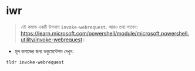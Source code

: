 # iwr

> এই কমান্ড একটি উপনাম `invoke-webrequest`.
> আরও তথ্য পাবেন: <https://learn.microsoft.com/powershell/module/microsoft.powershell.utility/invoke-webrequest>।

- মূল কমান্ডের জন্য ডকুমেন্টেশন দেখুন:

`tldr invoke-webrequest`
